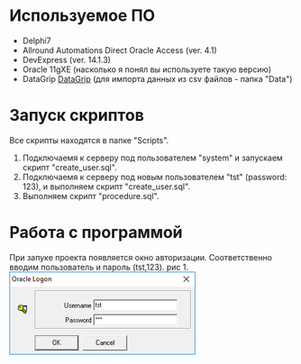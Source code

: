# Используемое ПО

  - Delphi7
  - Allround Automations Direct Oracle Access (ver. 4.1)
  - DevExpress (ver. 14.1.3)
  - Oracle 11gXE (насколько я понял вы используете такую версию)
  - DataGrip [DataGrip](https://www.jetbrains.com/datagrip/) (для импорта данных из csv файлов - папка "Data")

# Запуск скриптов

Все скрипты находятся в папке "Scripts".

1. Подключаемя к серверу под пользователем "system" и запускаем скрипт "create_user.sql".
2. Подключаемя к серверу под новым пользователем "tst" (password: 123), и выполняем скрипт "create_user.sql". 
3. Выполняем скрипт "procedure.sql".

# Работа с программой

При запуке проекта появляется окно авторизации. Соответственно вводим пользователь и пароль (tst,123). рис 1.
![рис. 1 Окно авторизации](Images/1.png)